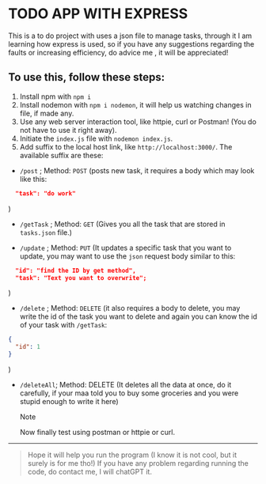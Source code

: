 # TODO APP WITH EXPRESS

This is a to do project with uses a json file to manage tasks, through it I am learning how express is used, so if you have any suggestions regarding the faults or increasing efficiency, do advice me , it will be appreciated!

## To use this, follow these steps:

1. Install npm with `npm i`
2. Install nodemon with `npm i nodemon`, it will help us watching changes in file, if made any.
3. Use any web server interaction tool, like httpie, curl or Postman! (You do not have to use it right away).
4. Initiate the `index.js` file with `nodemon index.js`.
5. Add suffix to the local host link, like `http://localhost:3000/`. The available suffix are these:

- `/post` ; Method: `POST` (posts new task, it requires a body which may look like this:

```json
  "task": "do work"
```

)

- `/getTask` ; Method: `GET` (Gives you all the task that are stored in `tasks.json` file.)

- `/update` ; Method: `PUT` (It updates a specific task that you want to update, you may want to use the `json` request body similar to this: 

```json
  "id": "find the ID by get method",
  "task": "Text you want to overwrite";
```
)

- `/delete` ; Method: `DELETE` (it also requires a body to delete, you may write the id of the task you want to delete and again you can know the id of your task with `/getTask`:

```json
{
  "id": 1
}
```

)

- `/deleteAll`; Method: DELETE (It deletes all the data at once, do it carefully, if your maa told you to buy some groceries and you were stupid enough to write it here)

  > [!NOTE]
  > Now finally test using postman or httpie or curl.

---

> Hope it will help you run the program (I know it is not cool, but it surely is for me tho!)
> If you have any problem regarding running the code, do contact me, I will chatGPT it.
